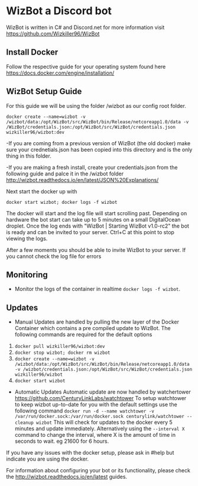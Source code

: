# WizBot a Discord bot 
WizBot is written in C# and Discord.net for more information visit https://github.com/Wizkiller96/WizBot

## Install Docker
Follow the respective guide for your operating system found here https://docs.docker.com/engine/installation/

## WizBot Setup Guide
For this guide we will be using the folder /wizbot as our config root folder.

```
docker create --name=wizbot -v /wizbot/data:/opt/WizBot/src/WizBot/bin/Release/netcoreapp1.0/data -v /WizBot/credentials.json:/opt/WizBot/src/WizBot/credentials.json wizkiller96/wizbot:dev
```
-If you are coming from a previous version of WizBot (the old docker) make sure your crednetials.json has been copied into this directory and is the only thing in this folder. 

-If you are making a fresh install, create your credentials.json from the following guide and palce it in the /wizbot folder
http://wizbot.readthedocs.io/en/latest/JSON%20Explanations/

Next start the docker up with 

```docker start wizbot; docker logs -f wizbot```

The docker will start and the log file will start scrolling past. Depending on hardware the bot start can take up to 5 minutes on a small DigitalOcean droplet.
Once the log ends with "WizBot | Starting WizBot v1.0-rc2" the bot is ready and can be invited to your server. Ctrl+C at this point to stop viewing the logs.

After a few moments you should be able to invite WizBot to your server. If you cannot check the log file for errors 

## Monitoring

* Monitor the logs of the container in realtime `docker logs -f wizbot`.

## Updates

* Manual
Updates are handled by pulling the new layer of the Docker Container which contains a pre compiled update to WizBot.
The following commands are required for the default options
1. ```docker pull wizkiller96/wizbot:dev```
2. ```docker stop wizbot; docker rm wizbot```
3. ```docker create --name=wizbot -v /wizbot/data:/opt/WizBot/src/WizBot/bin/Release/netcoreapp1.0/data -v /wizbot/credentials.json:/opt/WizBot/src/WizBot/credentials.json wizkiller96/wizbot```
4. ```docker start wizbot```

* Automatic Updates
Automatic update are now handled by watchertower https://github.com/CenturyLinkLabs/watchtower
To setup watchtower to keep wizbot up-to-date for you with the default settings use the following command
```docker run -d --name watchtower -v /var/run/docker.sock:/var/run/docker.sock centurylink/watchtower --cleanup wizbot```
This will check for updates to the docker every 5 minutes and update immediately. Alternatively using the ```--interval X``` command to change the interval, where X is the amount of time in seconds to wait. eg 21600 for 6 hours.



If you have any issues with the docker setup, please ask in #help but indicate you are using the docker.

For information about configuring your bot or its functionality, please check the http://wizbot.readthedocs.io/en/latest guides.
